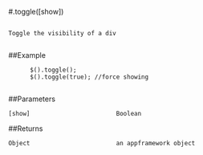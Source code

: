 #.toggle([show])

```

Toggle the visibility of a div
      
```

##Example

```
      $().toggle();
      $().toggle(true); //force showing
      
```


##Parameters

```
[show]                        Boolean

```

##Returns

```
Object                        an appframework object
```

